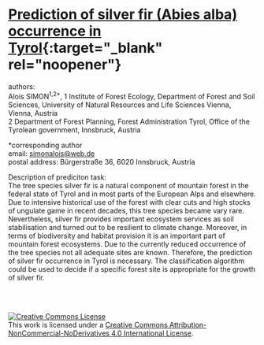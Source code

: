# [Prediction of silver fir (Abies alba) occurrence in Tyrol](http://tomcat.as.freiraumev.de/sdm_ta/DSSG_FinalAssignment_SimonAlois.nb.html#){:target="_blank" rel="noopener"}

authors:   
Alois SIMON<sup>1,2*</sup>,
1 Institute of Forest Ecology, Department of Forest and Soil Sciences, University of Natural Resources and Life Sciences Vienna, 
Vienna, Austria  
2 Department of Forest Planning, Forest Administration Tyrol, Office of the Tyrolean government, Innsbruck, Austria  

*corresponding author   
email: simonalois@web.de  
postal address: Bürgerstraße 36, 6020 Innsbruck, Austria 


Description of prediciton task:   
The tree species silver fir is a natural component of mountain forest in the federal state of Tyrol and in most parts of the European Alps and elsewhere. Due to intensive historical use of the forest with clear cuts and high stocks of ungulate game in recent decades, this tree species became vary rare. Nevertheless, silver fir provides important ecosystem services as soil stabilisation and turned out to be resilient to climate change. Moreover, in terms of biodiversity and habitat provision it is an important part of mountain forest ecosystems. 
Due to the currently reduced occurrence of the tree species not all adequate sites are known. Therefore, the prediction of silver fir occurrence in Tyrol is necessary.
The classification algorithm could be used to decide if a specific forest site is appropriate for the growth of silver fir.

<br>
<br>

<a rel="license" href="http://creativecommons.org/licenses/by-nc-nd/4.0/"><img alt="Creative Commons License" style="border-width:0" src="https://i.creativecommons.org/l/by-nc-nd/4.0/88x31.png" /></a><br />This work is licensed under a <a rel="license" href="http://creativecommons.org/licenses/by-nc-nd/4.0/">Creative Commons Attribution-NonCommercial-NoDerivatives 4.0 International License</a>.
